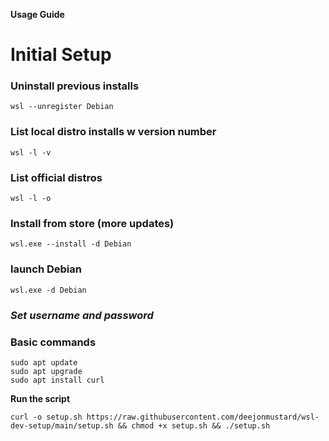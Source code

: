 **Usage Guide**
# Initial Setup

### **Uninstall previous installs**
```
wsl --unregister Debian
```

### **List local distro installs w version number**
```
wsl -l -v
```

### **List official distros** 
```
wsl -l -o 
```

### **Install from store (more updates)**
```
wsl.exe --install -d Debian
```

### **launch Debian**
```
wsl.exe -d Debian
```

### *Set username and password*


### **Basic commands**

```
sudo apt update
sudo apt upgrade
sudo apt install curl
```

**Run the script**
```
curl -o setup.sh https://raw.githubusercontent.com/deejonmustard/wsl-dev-setup/main/setup.sh && chmod +x setup.sh && ./setup.sh
```
